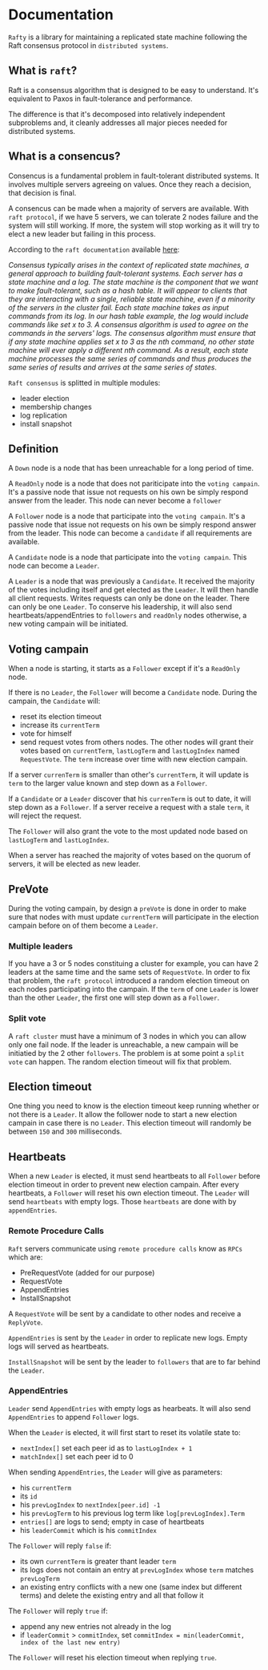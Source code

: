 # Documentation

`Rafty` is a library for maintaining a replicated state machine following the Raft consensus protocol in `distributed systems`.

## What is `raft`?

Raft is a consensus algorithm that is designed to be easy to understand. It's equivalent to Paxos in fault-tolerance and performance.

The difference is that it's decomposed into relatively independent subproblems and, it cleanly addresses all major pieces needed for distributed systems.

## What is a consencus?

Consencus is a fundamental problem in fault-tolerant distributed systems. It involves multiple servers agreeing on values. Once they reach a decision, that decision is final.

A consencus can be made when a majority of servers are available. With `raft protocol`, if we have 5 servers, we can tolerate 2 nodes failure and the system will still working. If more, the system will stop working as it will try to elect a new leader but failing in this process.

According to the `raft documentation` available [here](https://raft.github.io/raft.pdf):

_Consensus typically arises in the context of replicated state machines, a general approach to building fault-tolerant systems. Each server has a state machine and a log. The state machine is the component that we want to make fault-tolerant, such as a hash table. It will appear to clients that they are interacting with a single, reliable state machine, even if a minority of the servers in the cluster fail. Each state machine takes as input commands from its log. In our hash table example, the log would include commands like set x to 3. A consensus algorithm is used to agree on the commands in the servers' logs. The consensus algorithm must ensure that if any state machine applies set x to 3 as the nth command, no other state machine will ever apply a different nth command. As a result, each state machine processes the same series of commands and thus produces the same series of results and arrives at the same series of states_.

`Raft consensus` is splitted in multiple modules:
- leader election
- membership changes
- log replication
- install snapshot

## Definition

A `Down` node is a node that has been unreachable for a long period of time.

A `ReadOnly` node is a node that does not pariticipate into the `voting campain`. It's a passive node that issue not requests on his own be simply respond answer from the leader. This node can never become a `follower`

A `Follower` node is a node that participate into the `voting campain`. It's a passive node that issue not requests on his own be simply respond answer from the leader. This node can become a `candidate` if all requirements are available.

A `Candidate` node is a node that participate into the `voting campain`. This node can become a `Leader`.

A `Leader` is a node that was previously a `Candidate`. It received the majority of the votes including itself and get elected as the `Leader`. It will then handle all client requests. Writes requests can only be done on the leader. There can only be one `Leader`. To conserve his leadership, it will also send heartbeats/appendEntries to `followers` and `readOnly` nodes otherwise, a new voting campain will be initiated.

## Voting campain

When a node is starting, it starts as a `Follower` except if it's a `ReadOnly` node.

If there is no `Leader`, the `Follower` will become a `Candidate` node.
During the campain, the `Candidate` will:
- reset its election timeout
- increase its `currentTerm`
- vote for himself
- send request votes from others nodes.
The other nodes will grant their votes based on `currentTerm`, `lastLogTerm` and `lastLogIndex` named `RequestVote`. The `term` increase over time with new election campain.

If a server `currenTerm` is smaller than other's `currentTerm`, it will update is `term` to the larger value known and step down as a `Follower`.

If a `Candidate` or a `Leader` discover that his `currenTerm` is out to date, it will step down as a `Follower`.
If a server receive a request with a stale `term`, it will reject the request.

The `Follower` will also grant the vote to the most updated node based on `lastLogTerm` and `lastLogIndex`.

When a server has reached the majority of votes based on the quorum of servers, it will be elected as new leader.

## PreVote

During the voting campain, by design a `preVote` is done in order to make sure that nodes with must update `currentTerm` will participate in the election campain before on of them become a `Leader`.

### Multiple leaders

If you have a 3 or 5 nodes constituing a cluster for example, you can have 2 leaders at the same time and the same sets of `RequestVote`. In order to fix that problem, the `raft protocol` introduced a random election timeout on each nodes participating into the campain.
If the `term` of one `Leader` is lower than the other `Leader`, the first one will step down as a `Follower`.

### Split vote

A `raft cluster` must have a minimum of 3 nodes in which you can allow only one fail node. If the leader is unreachable, a new campain will be initiatied by the 2 other `followers`. The problem is at some point a `split vote` can happen. The random election timeout will fix that problem.

## Election timeout

One thing you need to know is the election timeout keep running whether or not there is a `Leader`.
It allow the follower node to start a new election campain in case there is no `Leader`.
This election timeout will randomly be between `150` and `300` milliseconds.

## Heartbeats

When a new `Leader` is elected, it must send heartbeats to all `Follower` before election timeout in order to prevent new election campain. After every heartbeats, a `Follower` will reset his own election timeout.
The `Leader` will send `heartbeats` with empty logs.
Those `heartbeats` are done with by `appendEntries`.

### Remote Procedure Calls

`Raft` servers communicate using `remote procedure calls` know as `RPCs` which are:
- PreRequestVote (added for our purpose)
- RequestVote
- AppendEntries
- InstallSnapshot

A `RequestVote` will be sent by a candidate to other nodes and receive a `ReplyVote`.

`AppendEntries` is sent by the `Leader` in order to replicate new logs. Empty logs will served as heartbeats.

`InstallSnapshot` will be sent by the leader to `followers` that are to far behind the `Leader`.

### AppendEntries

`Leader` send `AppendEntries` with empty logs as hearbeats.
It will also send `AppendEntries` to append `Follower` logs.

When the `Leader` is elected, it will first start to reset its volatile state to:
- `nextIndex[]` set each peer id as to `lastLogIndex + 1`
- `matchIndex[]` set each peer id to 0


When sending `AppendEntries`, the `Leader` will give as parameters:
- his `currentTerm`
- its `id`
- his `prevLogIndex` to `nextIndex[peer.id] -1`
- his `prevLogTerm` to his previous log term like `log[prevLogIndex].Term`
- `entries[]` are logs to send; empty in case of heartbeats
- his `leaderCommit` which is his `commitIndex`

The `Follower` will reply `false` if:
- its own `currentTerm` is greater thant leader `term`
- its logs does not contain an entry at `prevLogIndex` whose `term` matches `prevLogTerm`
- an existing entry conflicts with a new one (same index but different terms) and delete the existing entry and all that follow it

The `Follower` will reply `true` if:
- append any new entries not already in the log
- if `leaderCommit` > `commitIndex`, set `commitIndex = min(leaderCommit, index of the last new entry)`

The `Follower` will reset his election timeout when replying `true`.

